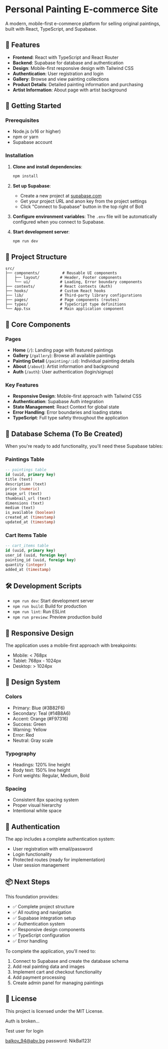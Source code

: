 # Personal Painting E-commerce Site

A modern, mobile-first e-commerce platform for selling original paintings, built with React, TypeScript, and Supabase.

## 🎨 Features

- **Frontend**: React with TypeScript and React Router
- **Backend**: Supabase for database and authentication
- **Design**: Mobile-first responsive design with Tailwind CSS
- **Authentication**: User registration and login
- **Gallery**: Browse and view painting collections
- **Product Details**: Detailed painting information and purchasing
- **Artist Information**: About page with artist background

## 🚀 Getting Started

### Prerequisites

- Node.js (v16 or higher)
- npm or yarn
- Supabase account

### Installation

1. **Clone and install dependencies**:
   ```bash
   npm install
   ```

2. **Set up Supabase**:
   - Create a new project at [supabase.com](https://supabase.com)
   - Get your project URL and anon key from the project settings
   - Click "Connect to Supabase" button in the top right of Bolt
   
3. **Configure environment variables**:
   The `.env` file will be automatically configured when you connect to Supabase.

4. **Start development server**:
   ```bash
   npm run dev
   ```

## 📁 Project Structure

```
src/
├── components/          # Reusable UI components
│   ├── layout/         # Header, Footer components
│   └── ui/             # Loading, Error boundary components
├── contexts/           # React contexts (Auth)
├── hooks/              # Custom React hooks
├── lib/                # Third-party library configurations
├── pages/              # Page components (routes)
├── types/              # TypeScript type definitions
└── App.tsx             # Main application component
```

## 🎯 Core Components

### Pages
- **Home** (`/`): Landing page with featured paintings
- **Gallery** (`/gallery`): Browse all available paintings
- **Painting Detail** (`/painting/:id`): Individual painting details
- **About** (`/about`): Artist information and background
- **Auth** (`/auth`): User authentication (login/signup)

### Key Features
- **Responsive Design**: Mobile-first approach with Tailwind CSS
- **Authentication**: Supabase Auth integration
- **State Management**: React Context for global state
- **Error Handling**: Error boundaries and loading states
- **TypeScript**: Full type safety throughout the application

## 🔧 Database Schema (To Be Created)

When you're ready to add functionality, you'll need these Supabase tables:

### Paintings Table
```sql
-- paintings table
id (uuid, primary key)
title (text)
description (text)
price (numeric)
image_url (text)
thumbnail_url (text)
dimensions (text)
medium (text)
is_available (boolean)
created_at (timestamp)
updated_at (timestamp)
```

### Cart Items Table
```sql
-- cart_items table
id (uuid, primary key)
user_id (uuid, foreign key)
painting_id (uuid, foreign key)
quantity (integer)
added_at (timestamp)
```

## 🛠️ Development Scripts

- `npm run dev`: Start development server
- `npm run build`: Build for production
- `npm run lint`: Run ESLint
- `npm run preview`: Preview production build

## 📱 Responsive Design

The application uses a mobile-first approach with breakpoints:
- Mobile: < 768px
- Tablet: 768px - 1024px  
- Desktop: > 1024px

## 🎨 Design System

### Colors
- Primary: Blue (#3B82F6)
- Secondary: Teal (#14B8A6)
- Accent: Orange (#F97316)
- Success: Green
- Warning: Yellow
- Error: Red
- Neutral: Gray scale

### Typography
- Headings: 120% line height
- Body text: 150% line height
- Font weights: Regular, Medium, Bold

### Spacing
- Consistent 8px spacing system
- Proper visual hierarchy
- Intentional white space

## 🔐 Authentication

The app includes a complete authentication system:
- User registration with email/password
- Login functionality
- Protected routes (ready for implementation)
- User session management

## 📦 Next Steps

This foundation provides:
- ✅ Complete project structure
- ✅ All routing and navigation
- ✅ Supabase integration setup
- ✅ Authentication system
- ✅ Responsive design components
- ✅ TypeScript configuration
- ✅ Error handling

To complete the application, you'll need to:
1. Connect to Supabase and create the database schema
2. Add real painting data and images
3. Implement cart and checkout functionality
4. Add payment processing
5. Create admin panel for managing paintings

## 📄 License

This project is licensed under the MIT License.

Auth is broken...

Test user for login

balkov_94@abv.bg
password: NikBal123!